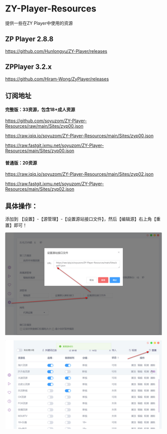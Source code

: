 # ZY-Player-Resources
提供一些在ZY Player中使用的资源

## ZP Player 2.8.8
https://github.com/Hunlongyu/ZY-Player/releases

## ZPPlayer 3.2.x
https://github.com/Hiram-Wong/ZyPlayer/releases


## 订阅地址

####  完整版：33资源，包含18+成人资源
https://github.com/soyuzom/ZY-Player-Resources/raw/main/Sites/zyp00.json

https://raw.iqiq.io/soyuzom/ZY-Player-Resources/main/Sites/zyp00.json

https://raw.fastgit.ixmu.net/soyuzom/ZY-Player-Resources/main/Sites/zyp00.json

#### 普通版：20资源
https://raw.iqiq.io/soyuzom/ZY-Player-Resources/main/Sites/zyp02.json

https://raw.fastgit.ixmu.net/soyuzom/ZY-Player-Resources/main/Sites/zyp02.json

## 具体操作：
添加到 【设置】-【源管理】-【设置源站接口文件】，然后【编辑源】右上角【重置】即可！

![Recommendations](./Sereenshot1.jpg)

![Recommendations](./Sereenshot2.jpg)
